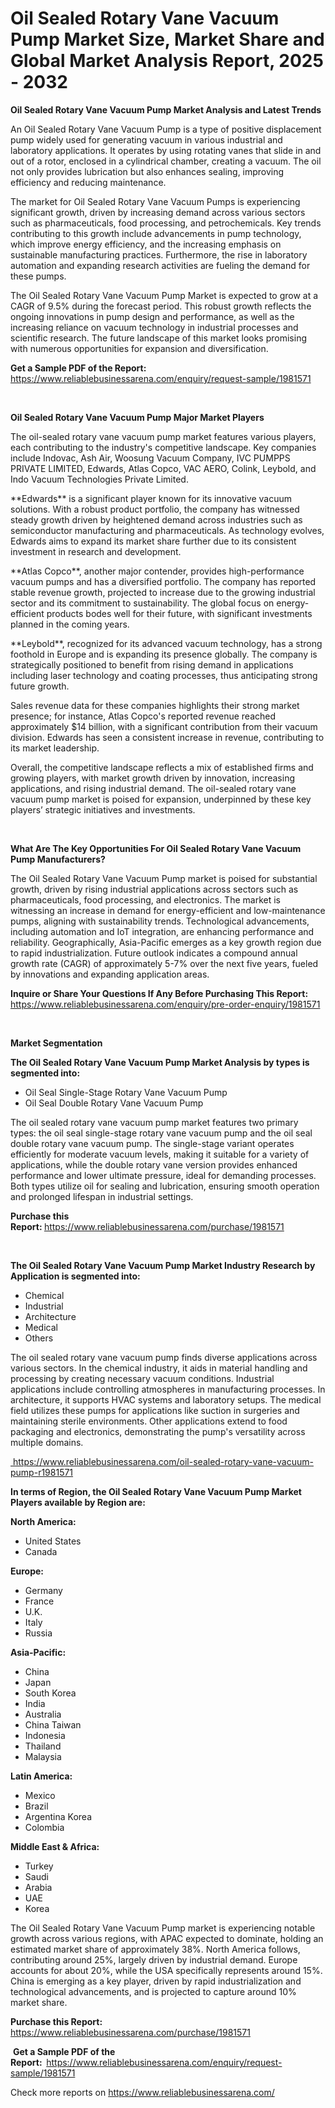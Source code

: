 <p><h1>Oil Sealed Rotary Vane Vacuum Pump Market Size, Market Share and Global Market Analysis Report, 2025 - 2032</h1></p><p><strong>Oil Sealed Rotary Vane Vacuum Pump Market Analysis and Latest Trends</strong></p>
<p><p>An Oil Sealed Rotary Vane Vacuum Pump is a type of positive displacement pump widely used for generating vacuum in various industrial and laboratory applications. It operates by using rotating vanes that slide in and out of a rotor, enclosed in a cylindrical chamber, creating a vacuum. The oil not only provides lubrication but also enhances sealing, improving efficiency and reducing maintenance.</p><p>The market for Oil Sealed Rotary Vane Vacuum Pumps is experiencing significant growth, driven by increasing demand across various sectors such as pharmaceuticals, food processing, and petrochemicals. Key trends contributing to this growth include advancements in pump technology, which improve energy efficiency, and the increasing emphasis on sustainable manufacturing practices. Furthermore, the rise in laboratory automation and expanding research activities are fueling the demand for these pumps.</p><p>The Oil Sealed Rotary Vane Vacuum Pump Market is expected to grow at a CAGR of 9.5% during the forecast period. This robust growth reflects the ongoing innovations in pump design and performance, as well as the increasing reliance on vacuum technology in industrial processes and scientific research. The future landscape of this market looks promising with numerous opportunities for expansion and diversification.</p></p>
<p><strong>Get a Sample PDF of the Report:&nbsp;</strong> <a href="https://www.reliablebusinessarena.com/enquiry/request-sample/1981571?utm_campaign=2385&utm_medium=2&utm_source=Github&utm_content=ia&utm_term=20022025&utm_id=oil-sealed-rotary-vane-vacuum-pump">https://www.reliablebusinessarena.com/enquiry/request-sample/1981571</a></p>
<p>&nbsp;</p>
<p><strong>Oil Sealed Rotary Vane Vacuum Pump Major Market Players</strong></p>
<p><p>The oil-sealed rotary vane vacuum pump market features various players, each contributing to the industry's competitive landscape. Key companies include Indovac, Ash Air, Woosung Vacuum Company, IVC PUMPPS PRIVATE LIMITED, Edwards, Atlas Copco, VAC AERO, Colink, Leybold, and Indo Vacuum Technologies Private Limited.</p><p>**Edwards** is a significant player known for its innovative vacuum solutions. With a robust product portfolio, the company has witnessed steady growth driven by heightened demand across industries such as semiconductor manufacturing and pharmaceuticals. As technology evolves, Edwards aims to expand its market share further due to its consistent investment in research and development.</p><p>**Atlas Copco**, another major contender, provides high-performance vacuum pumps and has a diversified portfolio. The company has reported stable revenue growth, projected to increase due to the growing industrial sector and its commitment to sustainability. The global focus on energy-efficient products bodes well for their future, with significant investments planned in the coming years.</p><p>**Leybold**, recognized for its advanced vacuum technology, has a strong foothold in Europe and is expanding its presence globally. The company is strategically positioned to benefit from rising demand in applications including laser technology and coating processes, thus anticipating strong future growth.</p><p>Sales revenue data for these companies highlights their strong market presence; for instance, Atlas Copco's reported revenue reached approximately $14 billion, with a significant contribution from their vacuum division. Edwards has seen a consistent increase in revenue, contributing to its market leadership.</p><p>Overall, the competitive landscape reflects a mix of established firms and growing players, with market growth driven by innovation, increasing applications, and rising industrial demand. The oil-sealed rotary vane vacuum pump market is poised for expansion, underpinned by these key players’ strategic initiatives and investments.</p></p>
<p>&nbsp;</p>
<p><strong>What Are The Key Opportunities For Oil Sealed Rotary Vane Vacuum Pump Manufacturers?</strong></p>
<p><p>The Oil Sealed Rotary Vane Vacuum Pump market is poised for substantial growth, driven by rising industrial applications across sectors such as pharmaceuticals, food processing, and electronics. The market is witnessing an increase in demand for energy-efficient and low-maintenance pumps, aligning with sustainability trends. Technological advancements, including automation and IoT integration, are enhancing performance and reliability. Geographically, Asia-Pacific emerges as a key growth region due to rapid industrialization. Future outlook indicates a compound annual growth rate (CAGR) of approximately 5-7% over the next five years, fueled by innovations and expanding application areas.</p></p>
<p><strong>Inquire or Share Your Questions If Any Before Purchasing This Report:</strong> <a href="https://www.reliablebusinessarena.com/enquiry/pre-order-enquiry/1981571?utm_campaign=2385&utm_medium=2&utm_source=Github&utm_content=ia&utm_term=20022025&utm_id=oil-sealed-rotary-vane-vacuum-pump">https://www.reliablebusinessarena.com/enquiry/pre-order-enquiry/1981571</a></p>
<p>&nbsp;</p>
<p><strong>Market Segmentation</strong></p>
<p><strong>The Oil Sealed Rotary Vane Vacuum Pump Market Analysis by types is segmented into:</strong></p>
<p><ul><li>Oil Seal Single-Stage Rotary Vane Vacuum Pump</li><li>Oil Seal Double Rotary Vane Vacuum Pump</li></ul></p>
<p><p>The oil sealed rotary vane vacuum pump market features two primary types: the oil seal single-stage rotary vane vacuum pump and the oil seal double rotary vane vacuum pump. The single-stage variant operates efficiently for moderate vacuum levels, making it suitable for a variety of applications, while the double rotary vane version provides enhanced performance and lower ultimate pressure, ideal for demanding processes. Both types utilize oil for sealing and lubrication, ensuring smooth operation and prolonged lifespan in industrial settings.</p></p>
<p><strong>Purchase this Report:&nbsp;</strong><a href="https://www.reliablebusinessarena.com/purchase/1981571?utm_campaign=2385&utm_medium=2&utm_source=Github&utm_content=ia&utm_term=20022025&utm_id=oil-sealed-rotary-vane-vacuum-pump">https://www.reliablebusinessarena.com/purchase/1981571</a></p>
<p>&nbsp;</p>
<p><strong>The Oil Sealed Rotary Vane Vacuum Pump Market Industry Research by Application is segmented into:</strong></p>
<p><ul><li>Chemical</li><li>Industrial</li><li>Architecture</li><li>Medical</li><li>Others</li></ul></p>
<p><p>The oil sealed rotary vane vacuum pump finds diverse applications across various sectors. In the chemical industry, it aids in material handling and processing by creating necessary vacuum conditions. Industrial applications include controlling atmospheres in manufacturing processes. In architecture, it supports HVAC systems and laboratory setups. The medical field utilizes these pumps for applications like suction in surgeries and maintaining sterile environments. Other applications extend to food packaging and electronics, demonstrating the pump's versatility across multiple domains.</p></p>
<p><a href="https://www.reliablebusinessarena.com/oil-sealed-rotary-vane-vacuum-pump-r1981571?utm_campaign=2385&utm_medium=2&utm_source=Github&utm_content=ia&utm_term=20022025&utm_id=oil-sealed-rotary-vane-vacuum-pump">&nbsp;https://www.reliablebusinessarena.com/oil-sealed-rotary-vane-vacuum-pump-r1981571</a></p>
<p><strong>In terms of Region, the Oil Sealed Rotary Vane Vacuum Pump Market Players available by Region are:</strong></p>
<p>
    <p> <strong> North America: </strong>
        <ul>
            <li>United States</li>
            <li>Canada</li>
        </ul>
        </p> 
    <p> <strong> Europe: </strong>
        <ul>
            <li>Germany</li>
            <li>France</li>
            <li>U.K.</li>
            <li>Italy</li>
            <li>Russia</li>
        </ul>
        </p> 
    <p> <strong> Asia-Pacific: </strong>
        <ul>
            <li>China</li>
            <li>Japan</li>
            <li>South Korea</li>
            <li>India</li>
            <li>Australia</li>
            <li>China Taiwan</li>
            <li>Indonesia</li>
            <li>Thailand</li>
            <li>Malaysia</li>
        </ul>
        </p> 
    <p> <strong> Latin America: </strong>
        <ul>
            <li>Mexico</li>
            <li>Brazil</li>
            <li>Argentina Korea</li>
            <li>Colombia</li>
        </ul>
        </p> 
    <p> <strong> Middle East & Africa: </strong>
        <ul>
            <li>Turkey</li>
            <li>Saudi</li>
            <li>Arabia</li>
            <li>UAE</li>
            <li>Korea</li>
        </ul>
    </p>
    </p>
<p><p>The Oil Sealed Rotary Vane Vacuum Pump market is experiencing notable growth across various regions, with APAC expected to dominate, holding an estimated market share of approximately 38%. North America follows, contributing around 25%, largely driven by industrial demand. Europe accounts for about 20%, while the USA specifically represents around 15%. China is emerging as a key player, driven by rapid industrialization and technological advancements, and is projected to capture around 10% market share.</p></p>
<p><strong>Purchase this Report: </strong><a href="https://www.reliablebusinessarena.com/purchase/1981571?utm_campaign=2385&utm_medium=2&utm_source=Github&utm_content=ia&utm_term=20022025&utm_id=oil-sealed-rotary-vane-vacuum-pump">https://www.reliablebusinessarena.com/purchase/1981571</a></p>
<p>&nbsp;<strong>Get a Sample PDF of the Report:&nbsp;&nbsp;</strong><a href="https://www.reliablebusinessarena.com/enquiry/request-sample/1981571?utm_campaign=2385&utm_medium=2&utm_source=Github&utm_content=ia&utm_term=20022025&utm_id=oil-sealed-rotary-vane-vacuum-pump">https://www.reliablebusinessarena.com/enquiry/request-sample/1981571</a></p>
<p><strong></strong></p>
<p>Check more reports on <a href="https://www.reliablebusinessarena.com/?utm_campaign=2385&utm_medium=2&utm_source=Github&utm_content=ia&utm_term=20022025&utm_id=oil-sealed-rotary-vane-vacuum-pump">https://www.reliablebusinessarena.com/</a></p>